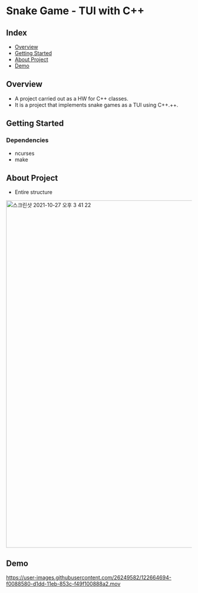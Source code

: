 # Snake Game - TUI with C++

## Index

  - [Overview](#overview) 
  - [Getting Started](#getting-started)
  - [About Project](#About-Project)
  - [Demo](#Demo)

## Overview

- A project carried out as a HW for C++ classes.
- It is a project that implements snake games as a TUI using C++.++.

## Getting Started

### Dependencies

- ncurses
- make

## About Project

- Entire structure

<img width="940" alt="스크린샷 2021-10-27 오후 3 41 22" src="https://user-images.githubusercontent.com/26249582/139013265-ce9b4a52-3a4c-462f-9b51-4da4c244f5e6.png">

## Demo

https://user-images.githubusercontent.com/26249582/122664694-f0088580-d1dd-11eb-853c-f49f100888a2.mov
